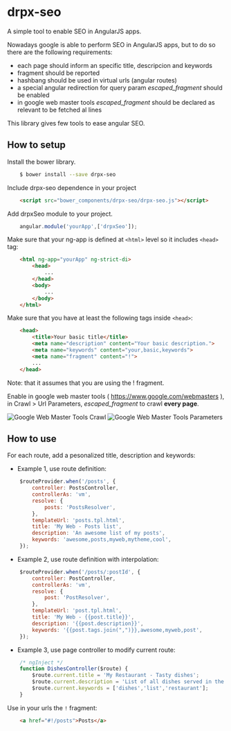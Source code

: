 drpx-seo
========

A simple tool to enable SEO in AngularJS apps.

Nowadays google is able to perform SEO in AngularJS apps, but to do so there are the following requirements:

- each page should inform an specific title, descripcion and keywords
- fragment should be reported
- hashbang should be used in virtual urls (angular routes)
- a special angular redirection for query param _escaped_fragment_ should be enabled
- in google web master tools _escaped_fragment_ should be declared as relevant to be fetched al lines

This library gives few tools to ease angular SEO.



How to setup
------------

Install the bower library.

```bash
    $ bower install --save drpx-seo
```

Include drpx-seo dependence in your project

```html
    <script src="bower_components/drpx-seo/drpx-seo.js"></script>
```

Add drpxSeo module to your project.

```javascript
    angular.module('yourApp',['drpxSeo']);
```

Make sure that your ng-app is defined at `<html>` level so it includes `<head>` tag:

```html
    <html ng-app="yourApp" ng-strict-di>
        <head>
            ...
        </head>
        <body>
            ...
        </body>
    </html>
```

Make sure that you have at least the following tags inside `<head>`:

```html
    <head>
        <title>Your basic title</title>
        <meta name="description" content="Your basic description.">
        <meta name="keywords" content="your,basic,keywords">
        <meta name="fragment" content="!">
        ...
    </head>
```

  Note: that it assumes that you are using the ! fragment.

Enable in google web master tools ( https://www.google.com/webmasters ), in Crawl > Url Parameters, _escaped_fragment_ to crawl **every page**.

![Google Web Master Tools Crawl](./gmt-crawl.png)
![Google Web Master Tools Parameters](./gmt-urlparameters.png)



How to use
----------

For each route, add a pesonalized title, description and keywords:

- Example 1, use route definition:

```javascript
    $routeProvider.when('/posts', {
        controller: PostsController,
        controllerAs: 'vm',
        resolve: {
            posts: 'PostsResolver',
        },
        templateUrl: 'posts.tpl.html',
        title: 'My Web - Posts list',
        description: 'An awesome list of my posts',
        keywords: 'awesome,posts,myweb,mytheme,cool',
    });
```

- Example 2, use route definition with interpolation:

```javascript
    $routeProvider.when('/posts/:postId', {
        controller: PostController,
        controllerAs: 'vm',
        resolve: {
            post: 'PostResolver',
        },
        templateUrl: 'post.tpl.html',
        title: 'My Web - {{post.title}}',
        description: '{{post.description}}',
        keywords: '{{post.tags.join(",")}},awesome,myweb,post',
    });
```

- Example 3, use page controller to modify current route:

```javascript
    /* ngInject */
    function DishesController($route) {
        $route.current.title = 'My Restaurant - Tasty dishes';
        $route.current.description = 'List of all dishes served in the restaurant';
        $route.current.keywords = ['dishes','list','restaurant'];
    }
```

Use in your urls the `!` fragment:

```html
    <a href="#!/posts">Posts</a>
```
